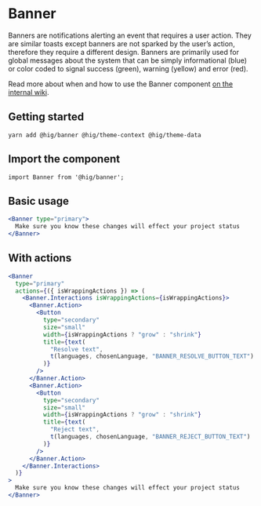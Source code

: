 # Banner

Banners are notifications alerting an event that requires a user action. They are similar toasts except banners are not sparked by the user’s action, therefore they require a different design.  Banners are primarily used for global messages about the system that can be simply informational (blue) or color coded to signal success (green), warning (yellow) and error (red).

Read more about when and how to use the Banner component [on the internal wiki](https://wiki.autodesk.com/display/HIG/Banners).

## Getting started

```
yarn add @hig/banner @hig/theme-context @hig/theme-data
```

## Import the component

```
import Banner from '@hig/banner';
```

## Basic usage

```jsx
<Banner type="primary">
  Make sure you know these changes will effect your project status
</Banner>
```

## With actions

```jsx
<Banner
  type="primary"
  actions={({ isWrappingActions }) => (
    <Banner.Interactions isWrappingActions={isWrappingActions}>
      <Banner.Action>
        <Button
          type="secondary"
          size="small"
          width={isWrappingActions ? "grow" : "shrink"}
          title={text(
            "Resolve text",
            t(languages, chosenLanguage, "BANNER_RESOLVE_BUTTON_TEXT")
          )}
        />
      </Banner.Action>
      <Banner.Action>
        <Button
          type="secondary"
          size="small"
          width={isWrappingActions ? "grow" : "shrink"}
          title={text(
            "Reject text",
            t(languages, chosenLanguage, "BANNER_REJECT_BUTTON_TEXT")
          )}
        />
      </Banner.Action>
    </Banner.Interactions>
  )}
>
  Make sure you know these changes will effect your project status
</Banner>
```
